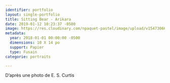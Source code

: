 ```yaml
---
identifier: portfolio
layout: single-portfolio
title: Sitting Bear - Arikara
date: 2019-01-12 10:23:37 -0500
image: https://res.cloudinary.com/npaquet-pastel/image/upload/v1547306680/40290481_2162311964038039_2860893624424464384_n.jpg
metadata:
  year: 2018-01-01 00:00:00 -0500
  dimensions: 10 X 14 po
  support: Papier
  type: Fusain
categorie: portraits

---
```

D’après une photo de E. S. Curtis